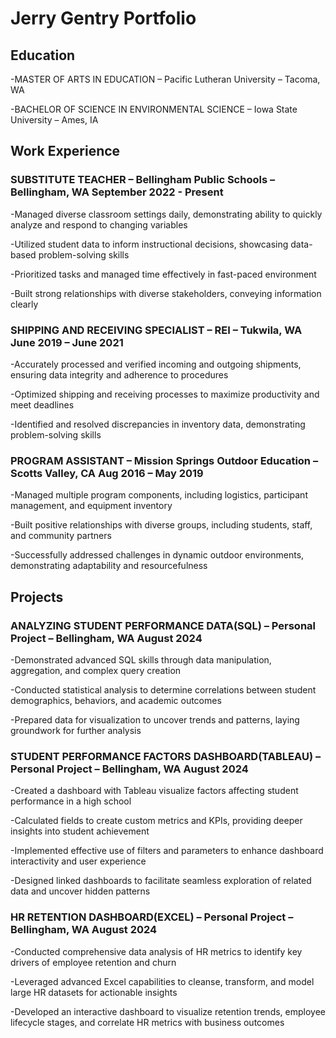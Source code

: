 # Jerry Gentry Portfolio

## Education
-MASTER OF ARTS IN EDUCATION – Pacific Lutheran University – Tacoma, WA

-BACHELOR OF SCIENCE IN ENVIRONMENTAL SCIENCE – Iowa State University – Ames, IA

## Work Experience
### SUBSTITUTE TEACHER – Bellingham Public Schools – Bellingham, WA	September 2022 - Present

-Managed diverse classroom settings daily, demonstrating ability to quickly analyze and respond to changing variables

-Utilized student data to inform instructional decisions, showcasing data-based problem-solving skills

-Prioritized tasks and managed time effectively in fast-paced environment

-Built strong relationships with diverse stakeholders, conveying information clearly

### SHIPPING AND RECEIVING SPECIALIST – REI – Tukwila, WA 	June 2019 – June 2021

-Accurately processed and verified incoming and outgoing shipments, ensuring data integrity and adherence to procedures

-Optimized shipping and receiving processes to maximize productivity and meet deadlines

-Identified and resolved discrepancies in inventory data, demonstrating problem-solving skills

### PROGRAM ASSISTANT – Mission Springs Outdoor Education – Scotts Valley, CA 	Aug 2016 – May 2019

-Managed multiple program components, including logistics, participant management, and equipment inventory

-Built positive relationships with diverse groups, including students, staff, and community partners

-Successfully addressed challenges in dynamic outdoor environments, demonstrating adaptability and resourcefulness


## Projects

### ANALYZING STUDENT PERFORMANCE DATA(SQL) – Personal Project – Bellingham, WA	August 2024

-Demonstrated advanced SQL skills through data manipulation, aggregation, and complex query creation

-Conducted statistical analysis to determine correlations between student demographics, behaviors, and academic outcomes

-Prepared data for visualization to uncover trends and patterns, laying groundwork for further analysis

### STUDENT PERFORMANCE FACTORS DASHBOARD(TABLEAU) – Personal Project – Bellingham, WA	August 2024

-Created a dashboard with Tableau visualize factors affecting student performance in a high school

-Calculated fields to create custom metrics and KPIs, providing deeper insights into student achievement

-Implemented effective use of filters and parameters to enhance dashboard interactivity and user experience

-Designed linked dashboards to facilitate seamless exploration of related data and uncover hidden patterns

### HR RETENTION DASHBOARD(EXCEL) – Personal Project – Bellingham, WA 	August 2024

-Conducted comprehensive data analysis of HR metrics to identify key drivers of employee retention and churn

-Leveraged advanced Excel capabilities to cleanse, transform, and model large HR datasets for actionable insights

-Developed an interactive dashboard to visualize retention trends, employee lifecycle stages, and correlate HR metrics with business outcomes

